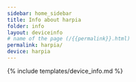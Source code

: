 ```yaml
---
sidebar: home_sidebar
title: Info about harpia
folder: info
layout: deviceinfo
# name of the page (/{{permalink}}.html)
permalink: harpia/
device: harpia
---
```

{% include templates/device_info.md %}
